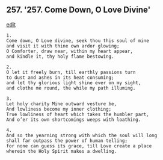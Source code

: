 
## 257.  '257. Come Down, O Love Divine'
[edit](https://docs.google.com/document/d/1oWNh0sBkJ%2Dc%2D__MlZ1GaF82bHawr89K_/edit?mode=html)






    1.
    Come down, O Love divine, seek thou this soul of mine
    and visit it with thine own ardor glowing;
    O Comforter, draw near, within my heart appear,
    and kindle it, thy holy flame bestowing.

    2.
    O let it freely burn, till earthly passions turn
    to dust and ashes in its heat consuming;
    and let thy glorious light shine ever on my sight,
    and clothe me round, the while my path illuming.

    3.
    Let holy charity Mine outward vesture be,
    And lowliness become my inner clothing;
    True lowliness of heart which takes the humbler part,
    And o’er its own shortcomings weeps with loathing.

    4.
    And so the yearning strong with which the soul will long
    shall far outpass the power of human telling;
    for none can guess its grace, till Love create a place
    wherein the Holy Spirit makes a dwelling.
